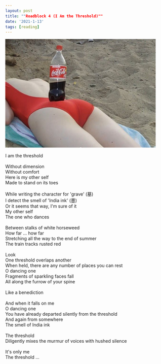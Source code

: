 ```yaml
---
layout: post
title: ""Roadblock 4 (I Am the Threshold)""
date: '2021-1-13'
tags: [reading]
---
```


![nomura](/assets/nomura.jpg)

I am the threshold<br>
<br>
Without dimension<br>
Without comfort<br>
Here is my other self<br>
Made to stand on its toes<br>
<br>
While writing the character for 'grave' (墓)<br>
I detect the smell of 'India ink' (墨)<br>
Or it seems that way, I'm sure of it<br>
My other self<br>
The one who dances<br>
<br>
Between stalks of white horseweed<br>
How far ... how far<br>
Stretching all the way to the end of summer<br>
The train tracks rusted red<br>
<br>
Look<br>
One threshold overlaps another<br>
When held, there are any number of places you can rest<br>
O dancing one<br>
Fragments of sparkling faces fall<br>
All along the furrow of your spine<br>
<br>
Like a benediction<br>
<br>
And when it falls on me<br>
O dancing one<br>
You have already departed silently from the threshold<br>
And again from somewhere<br>
The smell of India ink<br>
<br>
The threshold<br>
Diligently mixes the murmur of voices with hushed silence<br>
<br>
It's only me<br>
The threshold ...